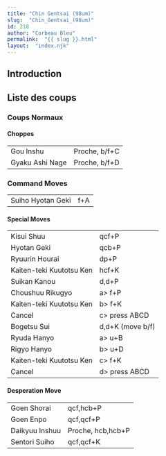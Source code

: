 ```yaml
---
title: "Chin Gentsai (98um)"
slug:  "Chin_Gentsai_(98um)"
id: 218
author: "Corbeau Bleu"
permalink:  "{{ slug }}.html"
layout:  "index.njk"
---
```


## Introduction

## Liste des coups

### Coups Normaux

#### Choppes

|                 |               |
|-----------------|---------------|
| Gou Inshu       | Proche, b/f+C |
| Gyaku Ashi Nage | Proche, b/f+D |

### Command Moves

|                   |     |
|-------------------|-----|
| Suiho Hyotan Geki | f+A |

#### Special Moves

|                          |                  |
|--------------------------|------------------|
| Kisui Shuu               | qcf+P            |
| Hyotan Geki              | qcb+P            |
| Ryuurin Hourai           | dp+P             |
| Kaiten-teki Kuutotsu Ken | hcf+K            |
| Suikan Kanou             | d,d+P            |
| Choushuu Rikugyo         | a\> f+P          |
| Kaiten-teki Kuutotsu Ken | b\> f+K          |
| Cancel                   | c\> press ABCD   |
| Bogetsu Sui              | d,d+K (move b/f) |
| Ryuda Hanyo              | a\> u+B          |
| Rigyo Hanyo              | b\> u+D          |
| Kaiten-teki Kuutotsu Ken | c\> f+K          |
| Cancel                   | d\> press ABCD   |

#### Desperation Move

|                |                   |
|----------------|-------------------|
| Goen Shorai    | qcf,hcb+P         |
| Goen Enpo      | qcf,qcf+P         |
| Daikyuu Inshuu | Proche, hcb,hcb+P |
| Sentori Suiho  | qcf,qcf+K         |
